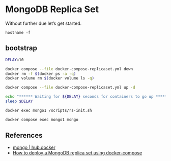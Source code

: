 # MongoDB Replica Set

Without further due let’s get started.

```
hostname -f
```

## bootstrap

```bash
DELAY=10

docker compose --file docker-compose-replicaset.yml down
docker rm -f $(docker ps -a -q)
docker volume rm $(docker volume ls -q)

docker compose --file docker-compose-replicaset.yml up -d

echo "****** Waiting for ${DELAY} seconds for containers to go up ******"
sleep $DELAY

docker exec mongo1 /scripts/rs-init.sh
```

```bash
docker compose exec mongo1 mongo
```

## References

- [mongo | hub.docker](https://hub.docker.com/_/mongo)
- [How to deploy a MongoDB replica set using docker-compose](https://blog.devgenius.io/how-to-deploy-a-mongodb-replicaset-using-docker-compose-a538100db471)
